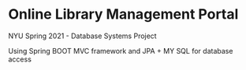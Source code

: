 # Online Library Management Portal 

NYU Spring 2021 - Database Systems Project

Using Spring BOOT MVC framework and JPA + MY SQL for database access

